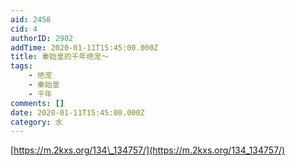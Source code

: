 ```yaml
---
aid: 2458
cid: 4
authorID: 2902
addTime: 2020-01-11T15:45:00.000Z
title: 秦始皇的千年绝宠～
tags:
    - 绝宠
    - 秦始皇
    - 千年
comments: []
date: 2020-01-11T15:45:00.000Z
category: 水
---
```


[https://m.2kxs.org/134\_134757/](https://m.2kxs.org/134_134757/)
